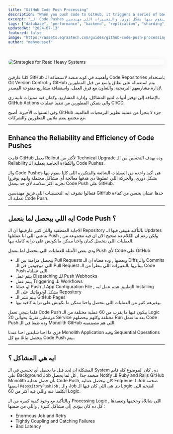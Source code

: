 ```yaml
---
title: "GitHub Code Push Processing"
description: "When you push code to GitHub, it triggers a series of backend processes—updating branches, validating commits, running hooks, and possibly triggering CI/CD workflows. This guide explains what happens behind the scenes of a git push."
excerpt: "الـ Code Pushes هي أكيد واحدة من العمليات الشائعة والمتكررة اللي كلنا بنقوم بيها بشكل دوري. والتغييرات اللي مهندسين GitHub عملوها دي هدفها معالجة أي مشاكل محتملة وانهم يوفروا تجربة أكثر سلاسة لأي حد بيعمل Code Push على GitHub."
tags: ["database", "performance", "backend", "replication", "sharding", "caching", "cdn", "distributed-systems", "system-design"]
updatedAt: "2024-07-13"
featured: false
image: "https://assets.eqraatech.com/guides/github-code-push-processing.png"
author: "mahyoussef"
---
```


<img src="https://assets.eqraatech.com/guides/github-code-push-processing.png" alt="Strategies for Read Heavy Systems" ondragstart="return false;" oncontextmenu="return false;" style="display: block; margin: 2rem auto; border-radius: 1rem; box-shadow: 0 4px 24px 0 rgba(0,0,0,0.08);" />

كلنا عارفين GitHub وأهميته في كونه منصة لاستضافة الـ Code Repositories باستخدام Git Version Control. و GitHub بيتم استعماله على نطاق واسع من قبل المطورين لإدارة مشاريعهم البرمجية، والتعاون مع فرق العمل، واستضافة مشاريع مفتوحة المصدر.

بالإضافة إلى توفير أدوات لتتبع المشاكل، وإدارة المشاريع، وكمان فيه مميزات تانية زي GitHub Actions والي بتمكن المطورين من تنفيذ عمليات CI/CD.

وفي السنوات الأخيرة، أصبح GitHub جزء لا يتجزأ من عملية تطوير البرمجيات العالمية، مع مجتمع يضم ملايين المطورين والشركات.

---

## Enhance the Reliability and Efficiency of Code Pushes

قامت GitHub بعمل Rollout لأكتر من Technical Upgrade وده بهدف التحسين من الـ Reliability والكفاءة الخاصة بعملية الـ Code Pushes.

والـ Code Pushes هي أكيد واحدة من العمليات الشائعة والمتكررة اللي كلنا بنقوم بيها بشكل دوري. والحركة اللي عملوها دي هدفها معالجة أي مشاكل محتملة وانهم يوفروا تجربة أكثر سلاسة لأي حد بيعمل Code Push على GitHub.

فتعالوا نشوف ايه التحسينات اللي فريق مهندسين GitHub خدها عشان يحسن من كفاءة عملية الـ Code Push.

---

## ايه اللي بيحصل لما بنعمل Code Push ؟

الاجابة المنطقية واللي كتير عارفينها ان الـ Repository بالتأكيد هيبقى فيها الـ Updates بتاعتي اللي انا عملتلها Push , ولكن رغم ان الكلام ده صحيح الان ان فيه مجموعة من العمليات اللي بتحصل كمان واحنا ممكن مانكونش على دراية كاملة بيها.

ودي بعض الأمثلة للعمليات اللي بتحصل لما بنعمل Push لأي Code على GitHub:

- بيحصل مزامنة بين الـ Pull Requests وبعضها , وده معناه ان الـ Diffs والـ Commits اللي موجودين في الـ Pull Request بيتأثروا بالتغييرات اللي بتطرأ من الـ Code Push اللي عملناه
- بيتم عمل Dispatching للـ Push Webhooks
- بيتم عمل Triggering للـ Workflows
- لو عملنا Push لـ App Configuration File , التطبيق هيتم عمل ليه Installing بشكل اوتوماتيك على الـ Repository
- بيتم نشر الـ GitHub Pages
- وغيرهم كتير من العمليات اللي بتحصل واحنا ممكن ما نكونش على دراية كافية بيها.

فلما بتيجي تعمل Code Push بيكون فيها ما يقرب من 60 عملية مختلفة من الـ Logic مرتبطين تقريبًا بحوالي 20 Service مختلفة وكلهم بيحصلهم Run بعد ما تعمل Code Push وده طبعا في الـ Monolith GitHub اللي هم مصممينه.

فزي ما احنا شايفين احنا عندنا Monolith Application وفيه Sequential Operations بتحصل تباعًا مع كل Code Push بيتم.

---

## ايه هي المشاكل ؟

المشكلة ان لحد قبل ما يحصل أي تحسين في الـ System ده , كان الموضوع كله قايم على Background Job ضخمة جدًا , كل لما يحصل Notify للـ Ruby and Rails GitHub Monolith بأن حصل عملية Code Push, كان بيحصل عملية Enqueue لـ Job ضخمة اسمها `RepositoryPushJob` , والـ Job دي هي اللي كان فيها الـ Logic الضخم اللي اتكلمنا عنه واللي فيه أكتر من 60 Logic.

وبالتأكيد مع وجود كمية كبيرة من الـ Processing Logic اللي شايلاه وحجمها وتعقيدها , كل ده كان بيؤدي إلى مشاكل كتيرة , واللي من ضمنها : 

- Enormous Job and Retry
- Tightly Coupling and Catching Failures
- Bad Latency
